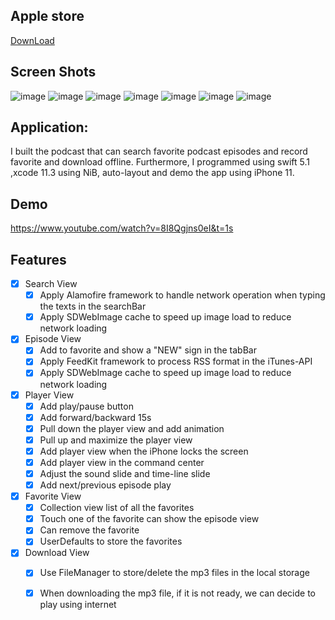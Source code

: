## Apple store
[DownLoad](https://apps.apple.com/tw/app/%E8%81%BD%E8%81%BDlisten-podcast/id1514520783)

## Screen Shots
![image](https://github.com/chialin-liu/podcast/blob/master/podcast_screenShot/Simulator%20Screen%20Shot%20-%20iPhone%2011%20-%202020-05-20%20at%2011.43.02.png "Search View")
![image](https://github.com/chialin-liu/podcast/blob/master/podcast_screenShot/Simulator%20Screen%20Shot%20-%20iPhone%2011%20-%202020-05-20%20at%2011.43.18.png "Episode View")
![image](https://github.com/chialin-liu/podcast/blob/master/podcast_screenShot/Simulator%20Screen%20Shot%20-%20iPhone%2011%20-%202020-05-20%20at%2011.43.37.png "Play View")
![image](https://github.com/chialin-liu/podcast/blob/master/podcast_screenShot/Simulator%20Screen%20Shot%20-%20iPhone%2011%20-%202020-05-20%20at%2011.43.49.png "Favorites View")
![image](https://github.com/chialin-liu/podcast/blob/master/podcast_screenShot/Simulator%20Screen%20Shot%20-%20iPhone%2011%20-%202020-05-20%20at%2011.44.04.png "Download View")
![image](https://github.com/chialin-liu/podcast/blob/master/podcast_screenShot/S__2465805.jpg "Lockscreen View")
![image](https://github.com/chialin-liu/podcast/blob/master/podcast_screenShot/S__2465807.jpg "Command Center")

## Application: 

I built the podcast that can search favorite podcast episodes and record favorite and download offline. Furthermore, I programmed using swift 5.1 ,xcode 11.3 using NiB, auto-layout and demo the app using iPhone 11.

## Demo
https://www.youtube.com/watch?v=8I8Qgjns0eI&t=1s

## Features
- [x] Search View
     - [x] Apply Alamofire framework to handle network operation when typing the texts in the searchBar
     - [x] Apply SDWebImage cache to speed up image load to reduce network loading
     
- [x] Episode View
     - [x] Add to favorite and show a "NEW" sign in the tabBar
     - [x] Apply FeedKit framework to process RSS format in the iTunes-API
     - [x] Apply SDWebImage cache to speed up image load to reduce network loading
     
- [x] Player View
     - [x] Add play/pause button
     - [x] Add forward/backward 15s
     - [x] Pull down the player view and add animation
     - [x] Pull up and maximize the player view
     - [x] Add player view when the iPhone locks the screen
     - [x] Add player view in the command center
     - [x] Adjust the sound slide and time-line slide
     - [x] Add next/previous episode play
     
- [x] Favorite View
     - [x] Collection view list of all the favorites
     - [x] Touch one of the favorite can show the episode view
     - [x] Can remove the favorite
     - [x] UserDefaults to store the favorites

- [x] Download View
     - [x] Use FileManager to store/delete the mp3 files in the local storage
     - [x] When downloading the mp3 file, if it is not ready, we can decide to play using internet
    
